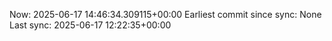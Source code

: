 Now: 2025-06-17 14:46:34.309115+00:00 Earliest commit since sync: None Last sync: 2025-06-17 12:22:35+00:00
